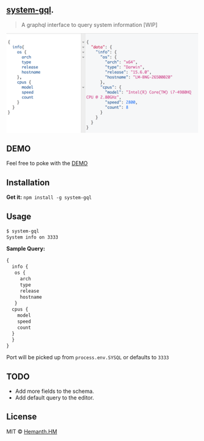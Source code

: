 ## [system-gql](https://github.com/hemanth/system-gql).
> A graphql interface to query system information [WIP]

<img src="./snap.png" alt="system-gql" style="
    max-width: 100%;
    display:block;
    height: auto;
">

## DEMO
Feel free to poke with the [DEMO](https://system-gql.now.sh/graphiql?query=%7B%0A%20%20info%20%7B%0A%20%20%20os%20%7B%0A%20%20%20%20%20arch%0A%20%20%20%20%20type%0A%20%20%20%20%20release%0A%20%20%20%20%20hostname%0A%20%20%20%7D%0A%20%20cpus%20%7B%0A%20%20%20%20model%0A%20%20%20%20speed%0A%20%20%20%20count%0A%20%20%7D%0A%20%20%7D%0A%7D)

## Installation
__Get it:__ `npm install -g system-gql`

## Usage

```
$ system-gql
System info on 3333
```
__Sample Query:__

```
{
  info {
   os {
     arch
     type
     release
     hostname
   }
  cpus {
    model
    speed
    count
  }
  }
}
```

Port will be picked up from `process.env.SYSQL` or defaults to `3333`

## TODO

* Add more fields to the schema.
* Add default query to the editor.

## License
MIT © [Hemanth.HM](http://h3manth.com)

